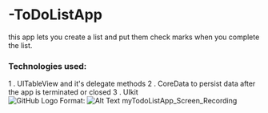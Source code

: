 # -ToDoListApp
this app lets you create a list and put them check marks when you complete the list.
   ### Technologies used:
1 .  UITableView and it's delegate methods
2 . CoreData to persist data after the app is terminated or closed
3 . UIkit	
![GitHub Logo](/images/logo.png)
Format: ![Alt Text](url)
myTodoListApp_Screen_Recording
